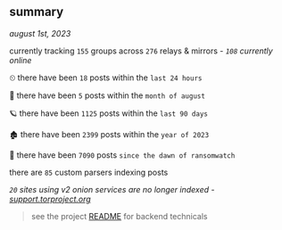 
## summary
_august 1st, 2023_

currently tracking `155` groups across `276` relays & mirrors - _`108` currently online_

⏲ there have been `18` posts within the `last 24 hours`

🦈 there have been `5` posts within the `month of august`

🪐 there have been `1125` posts within the `last 90 days`

🏚 there have been `2399` posts within the `year of 2023`

🦕 there have been `7090` posts `since the dawn of ransomwatch`

there are `85` custom parsers indexing posts

_`20` sites using v2 onion services are no longer indexed - [support.torproject.org](https://support.torproject.org/onionservices/v2-deprecation/)_

> see the project [README](https://github.com/joshhighet/ransomwatch#ransomwatch--) for backend technicals

